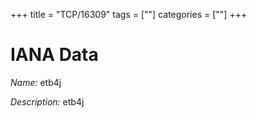 +++
title = "TCP/16309"
tags = [""]
categories = [""]
+++

# IANA Data

_Name:_ etb4j

_Description:_ etb4j


